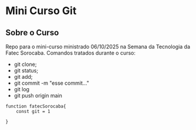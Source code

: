 # Mini Curso Git

## Sobre o Curso
Repo para  o mini-curso ministrado 06/10/2025 na Semana da Tecnologia da Fatec Sorocaba.
Comandos tratados durante o curso:
- git clone;
- git status;
- git add;
- git commit -m "esse commit..."
- git log
- git push origin main
```
function fatecSorocaba{
    const git = 1

}
```

